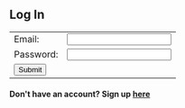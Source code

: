 ## Log In

<!--No actions yet-->

<form onsubmit="login_user()" method="post" id="form" autocomplete="on">
    <table>
        <tr>
            <td>Email:</td>
            <td><input type="email" id="email" name="email" required></td>
        </tr>
        <tr>
            <td>Password:</td>
            <td><input type="text" id="password" name="password" required></td>
        </tr>
        <tr>
            <td><input type="submit" value="Submit"></td>
        </tr>
    </table>
</form>
<h4>Don't have an account? Sign up <a href="/signup">here</a></h4>

<script>
    // Replace with localhost:8085 for testing
    //var url = "csa-backend.rohanj.dev";
    var url = "localhost:8085";

    const login_url = "http://" + url + "/api/jwt/authenticate";
    
    function login_user() {
        const body = {

            // Should be same as person????
            email: document.getElementById("email").value,
            password: document.getElementById("password").value
        };
        const request_options = {
            method: "POST",
            mode: "cors",
            cache: "no-cache",
            credentials: "include",
            body: JSON.stringify(body),
            headers: {
                "content-type": "application/json"
            }
        };
        fetch(login_url, request_options)
            .then(response => {
                if (!response.ok) {
                    const errorMsg = "Login error: " + response.status;
                    console.log(errorMsg);
                    return;
                }
                window.location.href = "/team-8-frontend/search";
            })
    }


</script>